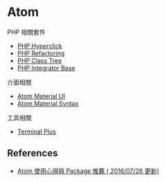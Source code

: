 Atom
====

PHP 相關套件

* [PHP Hyperclick](https://atom.io/packages/php-hyperclick)
* [PHP Refactoring](https://atom.io/packages/php-refactoring)
* [PHP Class Tree](https://atom.io/packages/php-class-tree)
* [PHP Integrator Base](https://atom.io/packages/php-integrator-base)

介面相關

* [Atom Material UI](https://atom.io/packages/atom-material-ui)
* [Atom Material Syntax](https://atom.io/packages/atom-material-syntax)

工具相關

* [Terminal Plus](https://atom.io/packages/terminal-plus)

References
----------

* [Atom 使用心得與 Package 推薦 ( 2016/07/26 更新)](http://negaihoshi.logdown.com/posts/220517-atom-use-ideas-and-recommendations)
